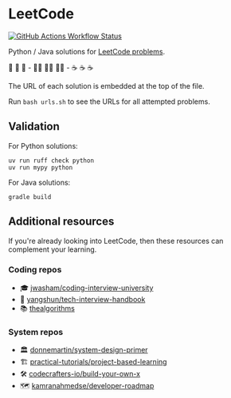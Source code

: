 # LeetCode

[![GitHub Actions Workflow Status](https://img.shields.io/github/actions/workflow/status/huangsam/leetcode/ci.yml)](https://github.com/huangsam/leetcode/actions)

Python / Java solutions for [LeetCode problems](https://leetcode.com/).

🐍 🐍 🐍 - 🏃‍♂️ 🏃‍♂️ 🏃‍♂️ - ☕ ☕ ☕

The URL of each solution is embedded at the top of the file.

Run `bash urls.sh` to see the URLs for all attempted problems.

## Validation

For Python solutions:

```shell
uv run ruff check python
uv run mypy python
```

For Java solutions:

```shell
gradle build
```

## Additional resources

If you're already looking into LeetCode, then these resources can complement your learning.

### Coding repos

- 🎓 [jwasham/coding-interview-university](https://github.com/jwasham/coding-interview-university)
- 🤝 [yangshun/tech-interview-handbook](https://github.com/yangshun/tech-interview-handbook)
- 📚 [thealgorithms](https://github.com/thealgorithms)

### System repos

- 🏛️ [donnemartin/system-design-primer](https://github.com/donnemartin/system-design-primer)
- 🏗️ [practical-tutorials/project-based-learning](https://github.com/practical-tutorials/project-based-learning)
- 🛠️ [codecrafters-io/build-your-own-x](https://github.com/codecrafters-io/build-your-own-x)
- 🗺️ [kamranahmedse/developer-roadmap](https://github.com/kamranahmedse/developer-roadmap)
